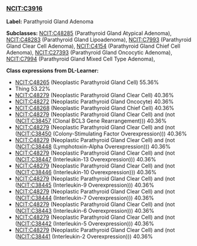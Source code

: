 
### [NCIT:C3916](http://purl.obolibrary.org/obo/NCIT_C3916)
**Label:** Parathyroid Gland Adenoma

**Subclasses:** [NCIT:C48285](http://purl.obolibrary.org/obo/NCIT_C48285) (Parathyroid Gland Atypical Adenoma), [NCIT:C48283](http://purl.obolibrary.org/obo/NCIT_C48283) (Parathyroid Gland Lipoadenoma), [NCIT:C7993](http://purl.obolibrary.org/obo/NCIT_C7993) (Parathyroid Gland Clear Cell Adenoma), [NCIT:C4154](http://purl.obolibrary.org/obo/NCIT_C4154) (Parathyroid Gland Chief Cell Adenoma), [NCIT:C27393](http://purl.obolibrary.org/obo/NCIT_C27393) (Parathyroid Gland Oncocytic Adenoma), [NCIT:C7994](http://purl.obolibrary.org/obo/NCIT_C7994) (Parathyroid Gland Mixed Cell Type Adenoma), 

**Class expressions from DL-Learner:**

- [NCIT:C48265](http://purl.obolibrary.org/obo/NCIT_C48265) (Neoplastic Parathyroid Gland Cell) 55.36%
- Thing 53.22%
- [NCIT:C48279](http://purl.obolibrary.org/obo/NCIT_C48279) (Neoplastic Parathyroid Gland Clear Cell) 40.36%
- [NCIT:C48272](http://purl.obolibrary.org/obo/NCIT_C48272) (Neoplastic Parathyroid Gland Oncocyte) 40.36%
- [NCIT:C48268](http://purl.obolibrary.org/obo/NCIT_C48268) (Neoplastic Parathyroid Gland Chief Cell) 40.36%
- [NCIT:C48279](http://purl.obolibrary.org/obo/NCIT_C48279) (Neoplastic Parathyroid Gland Clear Cell) and (not ([NCIT:C38457](http://purl.obolibrary.org/obo/NCIT_C38457) (Clonal BCL3 Gene Rearrangement))) 40.36%
- [NCIT:C48279](http://purl.obolibrary.org/obo/NCIT_C48279) (Neoplastic Parathyroid Gland Clear Cell) and (not ([NCIT:C38450](http://purl.obolibrary.org/obo/NCIT_C38450) (Colony-Stimulating Factor Overexpression))) 40.36%
- [NCIT:C48279](http://purl.obolibrary.org/obo/NCIT_C48279) (Neoplastic Parathyroid Gland Clear Cell) and (not ([NCIT:C38448](http://purl.obolibrary.org/obo/NCIT_C38448) (Lymphotoxin-Alpha Overexpression))) 40.36%
- [NCIT:C48279](http://purl.obolibrary.org/obo/NCIT_C48279) (Neoplastic Parathyroid Gland Clear Cell) and (not ([NCIT:C38447](http://purl.obolibrary.org/obo/NCIT_C38447) (Interleukin-13 Overexpression))) 40.36%
- [NCIT:C48279](http://purl.obolibrary.org/obo/NCIT_C48279) (Neoplastic Parathyroid Gland Clear Cell) and (not ([NCIT:C38446](http://purl.obolibrary.org/obo/NCIT_C38446) (Interleukin-10 Overexpression))) 40.36%
- [NCIT:C48279](http://purl.obolibrary.org/obo/NCIT_C48279) (Neoplastic Parathyroid Gland Clear Cell) and (not ([NCIT:C38445](http://purl.obolibrary.org/obo/NCIT_C38445) (Interleukin-9 Overexpression))) 40.36%
- [NCIT:C48279](http://purl.obolibrary.org/obo/NCIT_C48279) (Neoplastic Parathyroid Gland Clear Cell) and (not ([NCIT:C38444](http://purl.obolibrary.org/obo/NCIT_C38444) (Interleukin-7 Overexpression))) 40.36%
- [NCIT:C48279](http://purl.obolibrary.org/obo/NCIT_C48279) (Neoplastic Parathyroid Gland Clear Cell) and (not ([NCIT:C38443](http://purl.obolibrary.org/obo/NCIT_C38443) (Interleukin-6 Overexpression))) 40.36%
- [NCIT:C48279](http://purl.obolibrary.org/obo/NCIT_C48279) (Neoplastic Parathyroid Gland Clear Cell) and (not ([NCIT:C38442](http://purl.obolibrary.org/obo/NCIT_C38442) (Interleukin-5 Overexpression))) 40.36%
- [NCIT:C48279](http://purl.obolibrary.org/obo/NCIT_C48279) (Neoplastic Parathyroid Gland Clear Cell) and (not ([NCIT:C38441](http://purl.obolibrary.org/obo/NCIT_C38441) (Interleukin-2 Overexpression))) 40.36%


